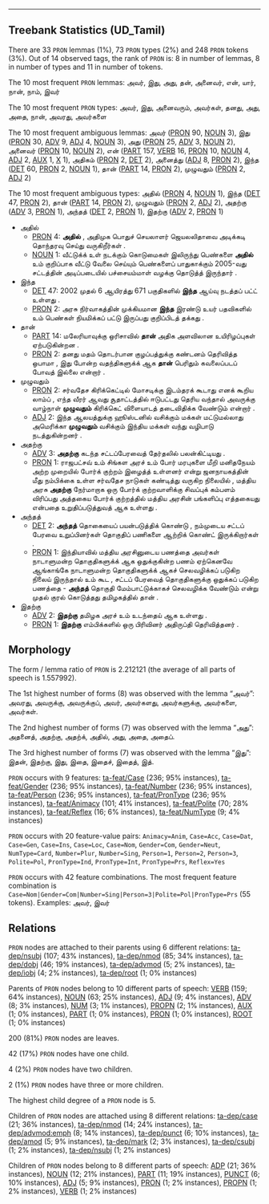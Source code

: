 

--------------------------------------------------------------------------------

## Treebank Statistics (UD_Tamil)

There are 33 `PRON` lemmas (1%), 73 `PRON` types (2%) and 248 `PRON` tokens (3%).
Out of 14 observed tags, the rank of `PRON` is: 8 in number of lemmas, 8 in number of types and 11 in number of tokens.

The 10 most frequent `PRON` lemmas: அவர், இது, அது, தன், அனைவர், என், யார், நான், நாம், இவர்

The 10 most frequent `PRON` types:  அவர், இது, அனைவரும், அவர்கள், தனது, அது, அதை, நான், அவரது, அவர்களை

The 10 most frequent ambiguous lemmas: அவர் ([PRON]() 90, [NOUN]() 3), இது ([PRON]() 30, [ADV]() 9, [ADJ]() 4, [NOUN]() 3), அது ([PRON]() 25, [ADV]() 3, [NOUN]() 2), அனைவர் ([PRON]() 10, [NOUN]() 2), என் ([PART]() 157, [VERB]() 16, [PRON]() 10, [NOUN]() 4, [ADJ]() 2, [AUX]() 1, [X]() 1), அதிகம் ([PRON]() 2, [DET]() 2), அனைத்து ([ADJ]() 8, [PRON]() 2), இந்த ([DET]() 60, [PRON]() 2, [NOUN]() 1), தான் ([PART]() 14, [PRON]() 2), முழுவதும் ([PRON]() 2, [ADJ]() 2)

The 10 most frequent ambiguous types:  அதில் ([PRON]() 4, [NOUN]() 1), இந்த ([DET]() 47, [PRON]() 2), தான் ([PART]() 14, [PRON]() 2), முழுவதும் ([PRON]() 2, [ADJ]() 2), அதற்கு ([ADV]() 3, [PRON]() 1), அந்தத் ([DET]() 2, [PRON]() 1), இதற்கு ([ADV]() 2, [PRON]() 1)


* அதில்
  * [PRON]() 4: <b>அதில்</b> , அதிமுக பொதுச் செயலாளர் ஜெயலலிதாவை அடிக்கடி தொந்தரவு செய்து வருகிறீர்கள் .
  * [NOUN]() 1: வீட்டுக்க் உள் நடக்கும் கொடுமைகள் இலிருந்து பெண்களை <b>அதில்</b> உம் குறிப்பாக வீட்டு வேலை செய்யும் பெண்களைப் பாதுகாக்கும் 2005-வது சட்டத்தின் அடிப்படையில் பச்சையம்மாள் வழக்கு தொடுத்த் இருந்தார் .
* இந்த
  * [DET]() 47: 2002 முதல் 6 ஆயிரத்து 671 பகுதிகளில் <b>இந்த</b> ஆய்வு நடத்தப் பட்ட் உள்ளது .
  * [PRON]() 2: அரசு நிர்வாகத்தின் முக்கியமான <b>இந்த</b> இரண்டு உயர் பதவிகளில் உம் பெண்கள் நியமிக்கப் பட்டு இருப்பது குறிப்பிடத் தக்கது .
* தான்
  * [PART]() 14: மலேரியாவுக்கு ஒரிசாவில் <b>தான்</b> அதிக அளவிலான உயிரிழப்புகள் ஏற்படுகின்றன .
  * [PRON]() 2: தனது மதம் தொடர்பான குழப்பத்துக்கு கண்டனம் தெரிவித்த ஒபாமா , இது போன்ற வதந்திகளுக்க் ஆக <b>தான்</b> பெரிதும் கவலைப்படப் போவத் இல்லை என்றார் .
* முழுவதும்
  * [PRON]() 2: சர்வதேச கிரிக்கெட்டில் மோசடிக்கு இடம்தரக் கூடாது எனக் கூறிய லாம்ப் , எந்த வீரர் ஆவது சூதாட்டத்தில் ஈடுபட்டது தெரிய வந்தால் அவருக்கு வாழ்நாள் <b>முழுவதும்</b> கிரிக்கெட் விளையாடத் தடைவிதிக்க வேண்டும் என்றார் .
  * [ADJ]() 2: இந்த ஆலயத்துக்கு ஹூஸ்டனில் வசிக்கும் மக்கள் மட்டுமல்லாது அமெரிக்கா <b>முழுவதும்</b> வசிக்கும் இந்திய மக்கள் வந்து வழிபாடு நடத்துகின்றனர் .
* அதற்கு
  * [ADV]() 3: <b>அதற்கு</b> கடந்த சட்டப்பேரவைத் தேர்தலில் பலன்கிட்டியது .
  * [PRON]() 1: ராஜபட்சவ் உம் சிங்கள அரச் உம் போர் மரபுகளை மீறி மனிதநேயம் அற்ற முறையில் போர்க் குற்றம் இழைத்த் உள்ளனர் என்று ஜனநாயகத்தின் மீது நம்பிக்கை உள்ள சர்வதேச நாடுகள் கண்டித்து வருகிற நிலையில் , மத்திய அரசு <b>அதற்கு</b> நேர்மாறாக ஒரு போர்க் குற்றவாளிக்கு சிவப்புக் கம்பளம் விரிப்பது அத்தகைய போர்க் குற்றத்தில் மத்திய அரசின் பங்களிப்பு எத்தகையது என்பதை உறுதிப்படுத்துவத் ஆக உள்ளது .
* அந்தத்
  * [DET]() 2: <b>அந்தத்</b> தொகையைப் பயன்படுத்திக் கொண்டு , நம்முடைய சட்டப் பேரவை உறுப்பினர்கள் தொகுதிப் பணிகளை ஆற்றிக் கொண்ட் இருக்கிறார்கள் .
  * [PRON]() 1: இந்தியாவில் மத்திய அரசினுடைய பணத்தை அவர்கள் நாடாளுமன்ற தொகுதிகளுக்க் ஆக ஒதுக்குகின்ற பணம் ஏற்கெனவே ஆங்காங்கே நாடாளுமன்ற தொகுதிகளுக்க் ஆகச் செலவழிக்கப் படுகிற நிலைய் இருந்தால் உம் கூட , சட்டப் பேரவைத் தொகுதிகளுக்கு ஒதுக்கப் படுகிற பணத்தை - <b>அந்தத்</b> தொகுதி மேம்பாட்டுக்காகச் செலவழிக்க வேண்டும் என்று முதல் குரல் கொடுத்தது தமிழகத்தில் தான் .
* இதற்கு
  * [ADV]() 2: <b>இதற்கு</b> தமிழக அரச் உம் உடந்தைய் ஆக உள்ளது .
  * [PRON]() 1: <b>இதற்கு</b> எம்பிக்களில் ஒரு பிரிவினர் அதிருப்தி தெரிவித்தனர் .

## Morphology

The form / lemma ratio of `PRON` is 2.212121 (the average of all parts of speech is 1.557992).

The 1st highest number of forms (8) was observed with the lemma “அவர்”: அவரது, அவருக்கு, அவருக்குப், அவர், அவர்களது, அவர்களுக்கு, அவர்களை, அவர்கள்.

The 2nd highest number of forms (7) was observed with the lemma “அது”: அதனைத், அதற்கு, அதற்க், அதில், அது, அதை, அதைப்.

The 3rd highest number of forms (7) was observed with the lemma “இது”: இதன், இதற்கு, இது, இதை, இதைச், இதைத், இத்.

`PRON` occurs with 9 features: [ta-feat/Case]() (236; 95% instances), [ta-feat/Gender]() (236; 95% instances), [ta-feat/Number]() (236; 95% instances), [ta-feat/Person]() (236; 95% instances), [ta-feat/PronType]() (236; 95% instances), [ta-feat/Animacy]() (101; 41% instances), [ta-feat/Polite]() (70; 28% instances), [ta-feat/Reflex]() (16; 6% instances), [ta-feat/NumType]() (9; 4% instances)

`PRON` occurs with 20 feature-value pairs: `Animacy=Anim`, `Case=Acc`, `Case=Dat`, `Case=Gen`, `Case=Ins`, `Case=Loc`, `Case=Nom`, `Gender=Com`, `Gender=Neut`, `NumType=Card`, `Number=Plur`, `Number=Sing`, `Person=1`, `Person=2`, `Person=3`, `Polite=Pol`, `PronType=Ind`, `PronType=Int`, `PronType=Prs`, `Reflex=Yes`

`PRON` occurs with 42 feature combinations.
The most frequent feature combination is `Case=Nom|Gender=Com|Number=Sing|Person=3|Polite=Pol|PronType=Prs` (55 tokens).
Examples: அவர், இவர்


## Relations

`PRON` nodes are attached to their parents using 6 different relations: [ta-dep/nsubj]() (107; 43% instances), [ta-dep/nmod]() (85; 34% instances), [ta-dep/dobj]() (46; 19% instances), [ta-dep/advmod]() (5; 2% instances), [ta-dep/iobj]() (4; 2% instances), [ta-dep/root]() (1; 0% instances)

Parents of `PRON` nodes belong to 10 different parts of speech: [VERB]() (159; 64% instances), [NOUN]() (63; 25% instances), [ADJ]() (9; 4% instances), [ADV]() (8; 3% instances), [NUM]() (3; 1% instances), [PROPN]() (2; 1% instances), [AUX]() (1; 0% instances), [PART]() (1; 0% instances), [PRON]() (1; 0% instances), [ROOT]() (1; 0% instances)

200 (81%) `PRON` nodes are leaves.

42 (17%) `PRON` nodes have one child.

4 (2%) `PRON` nodes have two children.

2 (1%) `PRON` nodes have three or more children.

The highest child degree of a `PRON` node is 5.

Children of `PRON` nodes are attached using 8 different relations: [ta-dep/case]() (21; 36% instances), [ta-dep/nmod]() (14; 24% instances), [ta-dep/advmod:emph]() (8; 14% instances), [ta-dep/punct]() (6; 10% instances), [ta-dep/amod]() (5; 9% instances), [ta-dep/mark]() (2; 3% instances), [ta-dep/csubj]() (1; 2% instances), [ta-dep/nsubj]() (1; 2% instances)

Children of `PRON` nodes belong to 8 different parts of speech: [ADP]() (21; 36% instances), [NOUN]() (12; 21% instances), [PART]() (11; 19% instances), [PUNCT]() (6; 10% instances), [ADJ]() (5; 9% instances), [PRON]() (1; 2% instances), [PROPN]() (1; 2% instances), [VERB]() (1; 2% instances)

